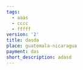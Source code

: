 ```yaml
---
tags:
  - aaas
  - cccc
  - fffff
version: '2'
title: dasda
place: guatemala-nicaragua
payment: das
short_description: adasd
---
```


